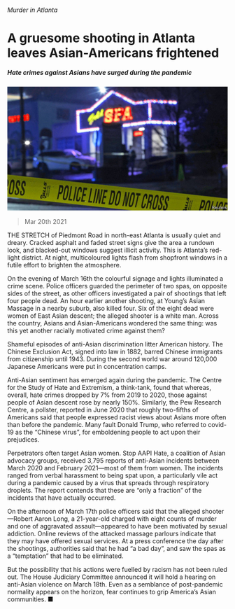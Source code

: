 ###### Murder in Atlanta

# A gruesome shooting in Atlanta leaves Asian-Americans frightened 

##### Hate crimes against Asians have surged during the pandemic 

![image](images/20210320_USP002_0.jpg) 

> Mar 20th 2021 


THE STRETCH of Piedmont Road in north-east Atlanta is usually quiet and dreary. Cracked asphalt and faded street signs give the area a rundown look, and blacked-out windows suggest illicit activity. This is Atlanta’s red-light district. At night, multicoloured lights flash from shopfront windows in a futile effort to brighten the atmosphere.


On the evening of March 16th the colourful signage and lights illuminated a crime scene. Police officers guarded the perimeter of two spas, on opposite sides of the street, as other officers investigated a pair of shootings that left four people dead. An hour earlier another shooting, at Young’s Asian Massage in a nearby suburb, also killed four. Six of the eight dead were women of East Asian descent; the alleged shooter is a white man. Across the country, Asians and Asian-Americans wondered the same thing: was this yet another racially motivated crime against them?



Shameful episodes of anti-Asian discrimination litter American history. The Chinese Exclusion Act, signed into law in 1882, barred Chinese immigrants from citizenship until 1943. During the second world war around 120,000 Japanese Americans were put in concentration camps.


Anti-Asian sentiment has emerged again during the pandemic. The Centre for the Study of Hate and Extremism, a think-tank, found that whereas, overall, hate crimes dropped by 7% from 2019 to 2020, those against people of Asian descent rose by nearly 150%. Similarly, the Pew Research Centre, a pollster, reported in June 2020 that roughly two-fifths of Americans said that people expressed racist views about Asians more often than before the pandemic. Many fault Donald Trump, who referred to covid-19 as the “Chinese virus”, for emboldening people to act upon their prejudices.


Perpetrators often target Asian women. Stop AAPI Hate, a coalition of Asian advocacy groups, received 3,795 reports of anti-Asian incidents between March 2020 and February 2021—most of them from women. The incidents ranged from verbal harassment to being spat upon, a particularly vile act during a pandemic caused by a virus that spreads through respiratory droplets. The report contends that these are “only a fraction” of the incidents that have actually occurred. 


On the afternoon of March 17th police officers said that the alleged shooter—Robert Aaron Long, a 21-year-old charged with eight counts of murder and one of aggravated assault—appeared to have been motivated by sexual addiction. Online reviews of the attacked massage parlours indicate that they may have offered sexual services. At a press conference the day after the shootings, authorities said that he had “a bad day”, and saw the spas as a “temptation” that had to be eliminated. 


But the possibility that his actions were fuelled by racism has not been ruled out. The House Judiciary Committee announced it will hold a hearing on anti-Asian violence on March 18th. Even as a semblance of post-pandemic normality appears on the horizon, fear continues to grip America’s Asian communities. ■


